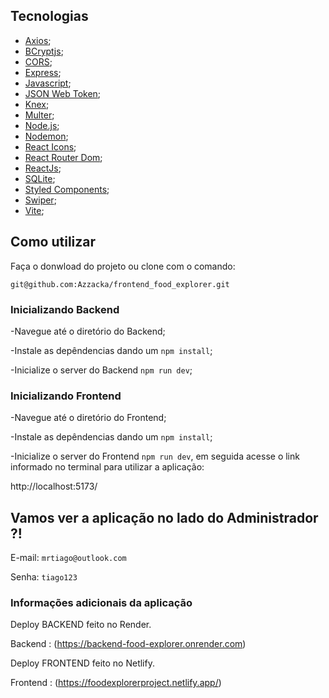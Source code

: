 
## Tecnologias 

- [Axios](https://www.npmjs.com/package/axios);
- [BCryptjs](https://www.npmjs.com/package/bcryptjs);
- [CORS](https://www.npmjs.com/package/cors);
- [Express](https://expressjs.com);
- [Javascript](https://developer.mozilla.org/pt-BR/docs/Web/JavaScript);
- [JSON Web Token](https://www.npmjs.com/package/jsonwebtoken);
- [Knex](https://knexjs.org/);
- [Multer](https://www.npmjs.com/package/multer);
- [Node.js](https://nodejs.org/en/);
- [Nodemon](https://nodemon.io/);
- [React Icons](https://react-icons.github.io/react-icons/);
- [React Router Dom](https://react-icons.github.io/react-icons/);
- [ReactJs](https://reactjs.org);
- [SQLite](https://www.sqlite.org/index.html);
- [Styled Components](https://styled-components.com/);
- [Swiper](https://swiperjs.com/);
- [Vite](https://vitejs.dev/);

## Como utilizar

Faça o donwload do projeto ou clone com o comando:

`git@github.com:Azzacka/frontend_food_explorer.git`

### Inicializando Backend
-Navegue até o diretório do Backend;

-Instale as depêndencias dando um `npm install`;

-Inicialize o server do Backend `npm run dev`;

### Inicializando Frontend
-Navegue até o diretório do Frontend;

-Instale as depêndencias dando um `npm install`;

-Inicialize o server do Frontend `npm run dev`, em seguida acesse o link informado no terminal para utilizar a aplicação:

http://localhost:5173/

## Vamos ver a aplicação no lado do Administrador ?!

E-mail: `mrtiago@outlook.com`

Senha: `tiago123`

### Informações adicionais da aplicação

Deploy BACKEND feito no Render.

Backend : (https://backend-food-explorer.onrender.com)

Deploy FRONTEND feito no Netlify. 

Frontend : (https://foodexplorerproject.netlify.app/)


